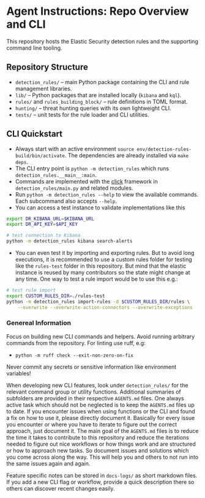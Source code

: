 # Agent Instructions: Repo Overview and CLI

This repository hosts the Elastic Security detection rules and the supporting command line tooling.

## Repository Structure
- `detection_rules/` – main Python package containing the CLI and rule management libraries.
- `lib/` – Python packages that are installed locally (`kibana` and `kql`).
- `rules/` and `rules_building_block/` – rule definitions in TOML format.
- `hunting/` – threat hunting queries with its own lightweight CLI.
- `tests/` – unit tests for the rule loader and CLI utilities.

## CLI Quickstart
- Always start with an active environment `source env/detection-rules-build/bin/activate`. The dependencies are already installed via `make deps`.
- The CLI entry point is `python -m detection_rules` which runs `detection_rules.__main__:main`.
- Commands are implemented with the [click](https://click.palletsprojects.com/) framework in `detection_rules/main.py` and related modules.
- Run `python -m detection_rules --help` to view the available commands. Each subcommand also accepts `--help`.
- You can access a test instance to validate implementations like this
```sh
export DR_KIBANA_URL=$KIBANA_URL
export DR_API_KEY=$API_KEY

# test connection to Kibana
python -m detection_rules kibana search-alerts
```
- You can even test it by importing and exporting rules. But to avoid long executions, it is recommended to use a custom rules folder for testing like the `rules-test` folder in this repository. But mind that the elastic instance is reused by many contributors so the state might change at any time. One way to test a rule import would be to use this e.g.:
```sh
# test rule import
export CUSTOM_RULES_DIR=./rules-test
python -m detection_rules import-rules -d $CUSTOM_RULES_DIR/rules \
    --overwrite --overwrite-action-connectors --overwrite-exceptions
```

### Genereal Information
Focus on building new CLI commands and helpers. Avoid running arbitrary commands
from the repository. For linting use ruff, e.g:
- `python -m ruff check --exit-non-zero-on-fix`

Never commit any secrets or sensitive information like environment variables!

When developing new CLI features, look under `detection_rules/` for the relevant
command group or utility functions. Additional summaries of subfolders are
provided in their respective `AGENTS.md` files.
One always active task which should not be neglected is to keep the `AGENTS.md` files up to date. If you encounter issues when using functions or the CLI and found a fix on how to use it, please directly document it. Basically for every issue you encounter or where you have to iterate to figure out the correct approach, just document it. The main goal of the `AGENTS.md` files is to reduce the time it takes to contribute to this repository and reduce the iterations needed to figure out nice workflows or how things work and are structured or how to approach new tasks. So document issues and solutions which you come across along the way. This will help you and others to not run into the same issues again and again.

Feature specific notes can be stored in `docs-logs/` as short markdown files. If you add a new CLI flag or workflow, provide a quick description there so others can discover recent changes easily.

